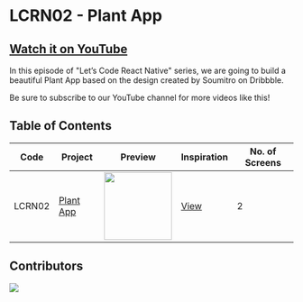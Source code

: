 # LCRN02 - Plant App

## [Watch it on YouTube](https://youtu.be/c-NfKd1iVwE)

In this episode of "Let’s Code React Native" series, we are going to build a beautiful Plant App based on the design created by Soumitro on Dribbble.

Be sure to subscribe to our YouTube channel for more videos like this!

## Table of Contents

| Code | Project | Preview | Inspiration | No. of Screens |
| ------ | ------ | ------ | ------ | ------ |
| LCRN02 | [Plant App](https://youtu.be/c-NfKd1iVwE) | <img src="https://static.dribbble.com/users/1909255/screenshots/6910440/frame_4x.png?compress=1&resize=1200x900" width="120" /> | [View](https://dribbble.com/shots/6910440-Plant-App-Exploration?fbclid=IwAR30hKStojUl5wTjMVv-EtvYT40UJ551V-L9gyaqNL4LOQ6vmRkUKGwXYTE) | 2 |

## Contributors

<a href="https://github.com/byprogrammers/LCRN01-travel-onboarding-app/graphs/contributors">
   <img src="https://contrib.rocks/image?repo=byprogrammers/lets-code-react-native" />
</a>

